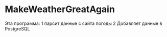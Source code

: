 # MakeWeatherGreatAgain

Эта программа:
1 парсит данные с сайта погоды
2 Добавляет данные в PostgreSQL